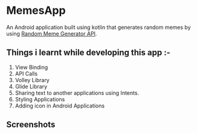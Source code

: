# MemesApp

An Android application built using kotlin that generates random memes by using [Random Meme Generator API](https://github.com/D3vd/Meme_Api).
## Things i learnt while developing this app :-
1. View Binding 
2. API Calls
3. Volley Library
4. Glide Library
5. Sharing text to another applications using Intents.
6. Styling Applications
7. Adding icon in Android Applications

## Screenshots

